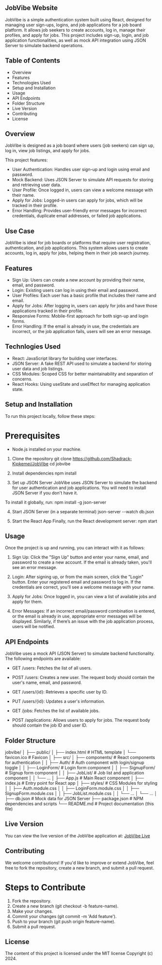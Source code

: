 ## JobVibe Website

JobVibe is a simple authentication system built using React, designed for managing user sign-ups, logins, and job applications for a job board platform. It allows job seekers to create accounts, log in, manage their profiles, and apply for jobs. This project includes sign-up, login, and job application functionalities, as well as mock API integration using JSON Server to simulate backend operations.

## Table of Contents

* Overview
* Features
* Technologies Used
* Setup and Installation
* Usage
* API Endpoints
* Folder Structure
* Live Version
* Contributing
* License

## Overview

JobVibe is designed as a job board where users (job seekers) can sign up, log in, view job listings, and apply for jobs.

This project features:
* User Authentication: Handles user sign-up and login    using email and password.
* Mock Backend: Uses JSON Server to simulate API requests for storing and retrieving user data.
* User Profile: Once logged in, users can view a welcome message with their name.
* Apply for Jobs: Logged-in users can apply for jobs, which will be tracked in their profile.
* Error Handling: Provides user-friendly error messages for incorrect credentials, duplicate email addresses, or failed job applications.

## Use Case

JobVibe is ideal for job boards or platforms that require user registration, authentication, and job applications. This system allows users to create accounts, log in, apply for jobs, helping them in their job search journey.

## Features

* Sign Up: Users can create a new account by providing their name, email, and password.
* Login: Existing users can log in using their email and password.
* User Profiles: Each user has a basic profile that includes their name and email.
* Apply for Jobs: After logging in, users can apply for jobs and have those applications tracked in their profile.
* Responsive Forms: Mobile-first approach for both sign-up and login forms.
* Error Handling: If the email is already in use, the credentials are incorrect, or the job application fails, users will see an error message.

## Technlogies Used

* React: JavaScript library for building user interfaces.
* JSON Server: A fake REST API used to simulate a backend for storing user data and job listings.
* CSS Modules: Scoped CSS for better maintainability and separation of concerns.
* React Hooks: Using useState and useEffect for managing application state.

## Setup and Installation

To run this project locally, follow these steps:
# Prerequisites
* Node.js installed on your machine.

1. Clone the repository
git clone https://github.com/Shadrack-Kipkemei/JobVibe
cd jobvibe

2. Install dependencies
npm install

3. Set up JSON Server 
JobVibe uses JSON Server to simulate the backend for user authentication and job applications. You will need to install JSON Server if you don't have it.

To install it globally, run:
npm install -g json-server

4. Start JSON Server (in a separate terminal)
json-server --watch db.json

5. Start the React App
Finally, run the React development server:
npm start

## Usage
Once the project is up and running, you can interact with it as follows:
1. Sign Up: Click the "Sign Up" button and enter your name, email, and password to create a new account. If the email is already taken, you'll see an error message.

2. Login: After signing up, or from the main screen, click the "Login" button. Enter your registered email and password to log in. If the credentials are correct, you'll see a welcome message with your name.

3. Apply for Jobs: Once logged in, you can view a list of available jobs and apply for them. 

4. Error Messages: If an incorrect email/password combination is entered, or the email is already in use, appropriate error messages will be displayed. Similarly, if there’s an issue with the job application process, users will be notified.

## API Endpoints
JobVibe uses a mock API (JSON Server) to simulate backend functionality. The following endpoints are available:
* GET /users: Fetches the list of all users.

* POST /users: Creates a new user. The request body should contain the user's name, email, and password.

* GET /users/{id}: Retrieves a specific user by ID.

* PUT /users/{id}: Updates a user's information.

* GET /jobs: Fetches the list of available jobs.

* POST /applications: Allows users to apply for jobs. The request body should contain the job ID and user ID.

## Folder Structure

jobvibe/
│
├── public/
│   ├── index.html           # HTML template
│   └── favicon.ico          # Favicon
│
├── src/
│   ├── components/          # React components for authentication
│   │   ├── Auth/            # Auth component with login/signup toggle
│   │   ├── LoginForm/       # Login form component
│   │   ├── SignupForm/      # Signup form component
│   │   ├── JobList/         # Job list and application component
│   │   └── ...
│   ├── App.js               # Main React component
│   ├── index.js             # Entry point for React app
│   ├── styles/              # CSS Modules for styling
│   │   ├── Auth.module.css
│   │   ├── LoginForm.module.css
│   │   ├── SignupForm.module.css
│   │   ├── JobList.module.css
│   │   └── ...
│   └── ...
│
├── db.json                  # Mock data for JSON Server
├── package.json             # NPM dependencies and scripts
└── README.md                # Project documentation (this file)

## Live Version

You can view the live version of the JobVibe application at:
[JobVibe Live](https://job-vibe-shadracks-projects-1e08af63.vercel.app/)


## Contributing

We welcome contributions! If you'd like to improve or extend JobVibe, feel free to fork the repository, create a new branch, and submit a pull request.

# Steps to Contribute
1. Fork the repository.
2. Create a new branch (git checkout -b feature-name).
3. Make your changes.
4. Commit your changes (git commit -m 'Add feature').
5. Push to your branch (git push origin feature-name).
6. Submit a pull request.

## License
The content of this project is licensed under the MIT license Copyright (c) 2024.

